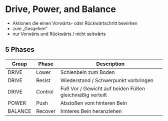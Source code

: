 # Drive, Power, and Balance
- Aktionen die einen Vorwärts- oder Rückwärtschritt bewirken
- zum „Gasgeben“
- nur Vorwärts und Rückwärts / nicht seitwärts

## 5 Phases
| Group   | Phase   | Description                                             |
| ------- | ------- | ------------------------------------------------------- |
| DRIVE   | Lower   | Schienbein zum Boden                                    |
| DRIVE   | Resist  | Wiederstand / Schwerpunkt vorbringen                    |
| DRIVE   | Control | Fuß Vor / Gewicht auf beiden Füßen gleichmäßig verteilt |
| POWER   | Push    | Abstoßen vom hinteren Bein                              |
| BALANCE | Recover | hinteres Bein heranziehen                               |
